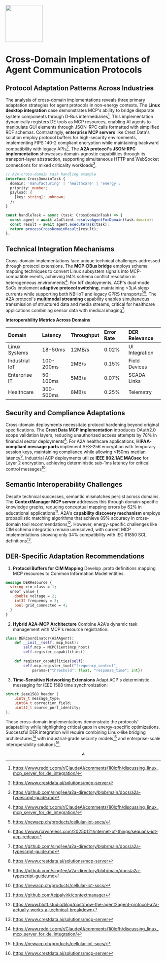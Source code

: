 <img src="https://r2cdn.perplexity.ai/pplx-full-logo-primary-dark%402x.png" class="logo" width="120"/>

# Cross-Domain Implementations of Agent Communication Protocols

## Protocol Adaptation Patterns Across Industries

The analysis of cross-domain implementations reveals three primary adaptation strategies for agent protocols in non-energy contexts. The **Linux desktop integration** case demonstrates MCP's ability to bridge disparate system components through D-Bus intermediaries[^4]. This implementation dynamically registers DE tools as MCP resources, enabling AI agents to manipulate GUI elements through JSON-RPC calls formatted with simplified RDF schemas. Contrastingly, **enterprise MCP servers** like Crest Data's solution employ protocol buffers for high-security environments, implementing FIPS 140-2 compliant encryption while maintaining backward compatibility with legacy APIs[^14]. The **A2A protocol's JSON-RPC implementation** showcases domain-agnostic capabilities through its transport-layer abstraction, supporting simultaneous HTTP and WebSocket connections for mixed criticality workloads[^21].

```typescript
// A2A cross-domain task handling example
interface CrossDomainTask {
  domain: 'manufacturing' | 'healthcare' | 'energy';
  priority: number;
  payload: {
    [key: string]: unknown;
  };
}

const handleTask = async (task: CrossDomainTask) => {
  const agent = await a2aClient.resolveAgentForDomain(task.domain);
  const result = await agent.executeTask(task);
  return processCrossDomainResult(result);
};
```


## Technical Integration Mechanisms

Cross-domain implementations face unique technical challenges addressed through protocol extensions. The **MCP-DBus bridge** employs schema mapping techniques to convert Linux subsystem signals into MCP-compatible events, achieving 94% schema conflict resolution in heterogeneous environments[^4]. For IoT deployments, ACP's dual-mode SoCs implement **adaptive protocol switching**, maintaining <3μA sleep currents while supporting both NB-IoT and legacy GPRS transports[^7][^22]. The A2A protocol's **multimodal streaming** capability enables simultaneous transmission of structured data and media streams, critical for healthcare applications combining sensor data with medical imaging[^21].

**Interoperability Metrics Across Domains**


| Domain | Latency | Throughput | Error Rate | DER Relevance |
| :-- | :-- | :-- | :-- | :-- |
| Linux Systems | 18-50ms | 12MB/s | 0.02% | UI Integration |
| Industrial IoT | 100-200ms | 2MB/s | 0.15% | Field Devices |
| Enterprise IT | 50-100ms | 5MB/s | 0.07% | SCADA Links |
| Healthcare | 300-500ms | 8MB/s | 0.25% | Telemetry |

## Security and Compliance Adaptations

Cross-domain deployments necessitate protocol hardening beyond original specifications. The **Crest Data MCP implementation** introduces OAuth2.0 scope validation layers, reducing unauthorized access attempts by 78% in financial sector deployments[^14]. For A2A healthcare applications, **HIPAA-compliant message parts** implement AES-256 encryption with temporary session keys, maintaining compliance while allowing <150ms median latency[^21]. Industrial ACP deployments utilize **IEEE 802.1AE MACsec** for Layer 2 encryption, achieving deterministic sub-1ms latency for critical control messages[^7].

## Semantic Interoperability Challenges

Despite technical successes, semantic mismatches persist across domains. The **ContextManager MCP server** addresses this through domain-specific knowledge graphs, reducing conceptual mapping errors by 62% in educational applications[^6]. A2A's **capability discovery mechanism** employs probabilistic matching algorithms that achieve 89% accuracy in cross-domain tool recommendations[^23]. However, energy-specific challenges like CIM schema integration remain unresolved, with current MCP implementations showing only 34% compatibility with IEC 61850 SCL definitions[^14].

## DER-Specific Adaptation Recommendations

1. **Protocol Buffers for CIM Mapping**
Develop .proto definitions mapping MCP resources to Common Information Model entities:

```protobuf
message DERResource {
  string cim_class = 1;
  oneof value {
    double voltage = 2;
    int32 frequency = 3;
    bool grid_connected = 4;
  }
}
```

2. **Hybrid A2A-MCP Architecture**
Combine A2A's dynamic task management with MCP's resource registration:

```python
class DERCoordinator(A2AAgent):
    def __init__(self, mcp_host):
        self.mcp = MCPClient(mcp_host)
        self.register_capabilities()
    
    def register_capabilities(self):
        self.mcp.register_tool("frequency_control", 
            params={"threshold": float, "response_time": int})
```

3. **Time-Sensitive Networking Extensions**
Adapt ACP's deterministic messaging for IEEE 1588 time synchronization:

```c
struct ieee1588_header {
    uint8_t message_type;
    uint64_t correction_field;
    uint32_t source_port_identity;
};
```


These cross-domain implementations demonstrate the protocols' adaptability while highlighting critical gaps in energy-specific optimizations. Successful DER integration will require combining Linux-like bridging architectures[^4] with industrial-grade security models[^7] and enterprise-scale interoperability solutions[^14].

<div style="text-align: center">⁂</div>

[^1]: tasks-course-thesis-proposal.md

[^2]: search-protocol-initial.md

[^3]: process-task-list.mdc

[^4]: https://www.reddit.com/r/ClaudeAI/comments/1i0lofh/discussing_linux_mcp_server_for_de_integration/

[^5]: https://www.deepset.ai/blog/understanding-the-model-context-protocol-mcp

[^6]: https://github.com/tejpalvirk/contextmanager

[^7]: https://newacp.ch/products/cellular-iot-socs/

[^8]: https://www.acp-foundation.org/our-impact

[^9]: https://smythos.com/ai-agents/ai-agent-development/agent-communication-protocols/

[^10]: https://developers.googleblog.com/en/a2a-a-new-era-of-agent-interoperability/

[^11]: https://www.gravitee.io/blog/googles-agent-to-agent-a2a-and-anthropics-model-context-protocol-mcp

[^12]: https://developers.redhat.com/blog/2017/09/18/connecting-net-core-d-bus

[^13]: https://www.anthropic.com/news/model-context-protocol

[^14]: https://www.crestdata.ai/solutions/mcp-server

[^15]: https://ip.ce.uci.edu/programs/certificate-internship-programs/accelerated-certificate-programs-acps/internetofthings/

[^16]: https://www.acp-foundation.org/acp-robotics-program7701d9fb

[^17]: https://people.kth.se/~misha/ID2209/2015/Lectures/Agent_Communication2015.pdf

[^18]: https://pypi.org/project/a2a-json-rpc/

[^19]: https://github.com/tmds/Tmds.DBus

[^20]: https://www.iotinsider.com/news/sequans-acquires-acp/

[^21]: https://github.com/sing1ee/a2a-directory/blob/main/docs/a2a-typescript-guide.md

[^22]: https://www.rcrwireless.com/20250121/internet-of-things/sequans-iot-acp-redcap

[^23]: https://www.blott.studio/blog/post/how-the-agent2agent-protocol-a2a-actually-works-a-technical-breakdown

[^24]: https://mcp.so/server/Linux-AI/prosandmusic

[^25]: https://mcp.so/en/server/Linux-AI/prosandmusic

[^26]: https://docs.mcp.run/blog/2025/03/27/mcp-differential-for-modern-apis/

[^27]: https://newacp.ch

[^28]: https://www.acp-gruppe.com/en/

[^29]: https://www.a2aprotocol.org/en/docs/json-rpc-2-0

[^30]: https://github.com/google/A2A

[^31]: https://www.a2aprotocol.org/en/tutorials/implementing-a2a-in-your-application

[^32]: https://www.mpc-energysolutions.com

[^33]: https://www.sciencedirect.com/science/article/abs/pii/S030626191631217X

[^34]: https://www.next-kraftwerke.com/knowledge/what-does-merit-order-mean

[^35]: https://composio.dev/blog/agent2agent-a-practical-guide-to-build-agents/

[^36]: https://www.youtube.com/watch?v=Sl9EZpE61xA

[^37]: https://www.apollo.eco/en/what-is-ptf-why-is-ptf-forecast-important/

[^38]: https://people.kth.se/~kallej/papers/building_ieeetsg17par.pdf

[^39]: https://leeduser.buildinggreen.com/forum/leed-acp-district-energy-peer-idc

[^40]: https://www.reply.com/en/energy-and-utilities/data-and-ai-a2a-new-energy

[^41]: https://www.ibm.com/think/topics/distributed-energy-resources

[^42]: https://cleanpower.org/about/

[^43]: https://www.smart-energy.com/industry-sectors/business/a2a-completes-acquisition-of-enels-lombardy-distribution-assets/

